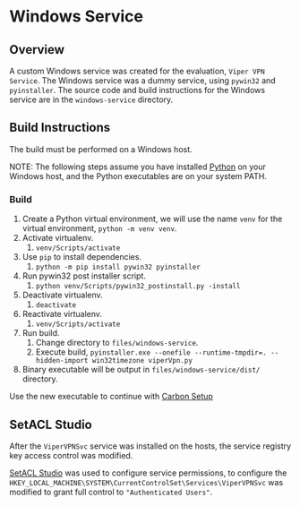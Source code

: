 # Windows Service

## Overview

A custom Windows service was created for the evaluation, `Viper VPN Service`. The Windows service was a dummy service, using `pywin32` and `pyinstaller`. The source code and build instructions for the Windows service are in the `windows-service` directory.

## Build Instructions

The build must be performed on a Windows host.

NOTE: The following steps assume you have installed [Python](https://www.python.org/) on your Windows host, and the Python executables are on your system PATH.

### Build

1. Create a Python virtual environment, we will use the name `venv` for the virtual environment, `python -m venv venv`.
2. Activate virtualenv.
   1. `venv/Scripts/activate`
3. Use `pip` to install dependencies.
   1. `python -m pip install pywin32 pyinstaller`
4. Run pywin32 post installer script.
   1. `python venv/Scripts/pywin32_postinstall.py -install`
5. Deactivate virtualenv.
   1. `deactivate`
6. Reactivate virtualenv.
   1. `venv/Scripts/activate`
7. Run build.
   1. Change directory to `files/windows-service`.
   2. Execute build, `pyinstaller.exe --onefile --runtime-tmpdir=. --hidden-import win32timezone viperVpn.py`
8. Binary executable will be output in `files/windows-service/dist/` directory.

Use the new executable to continue with [Carbon Setup](Setup-Carbon.md#desktop---hobgoblin)

## SetACL Studio

After the `ViperVPNSvc` service was installed on the hosts, the service registry key access control was modified.

[SetACL Studio](https://helgeklein.com/setacl-studio/) was used to configure service permissions, to configure the `HKEY_LOCAL_MACHINE\SYSTEM\CurrentControlSet\Services\ViperVPNSvc` was modified to grant full control to `"Authenticated Users"`.
